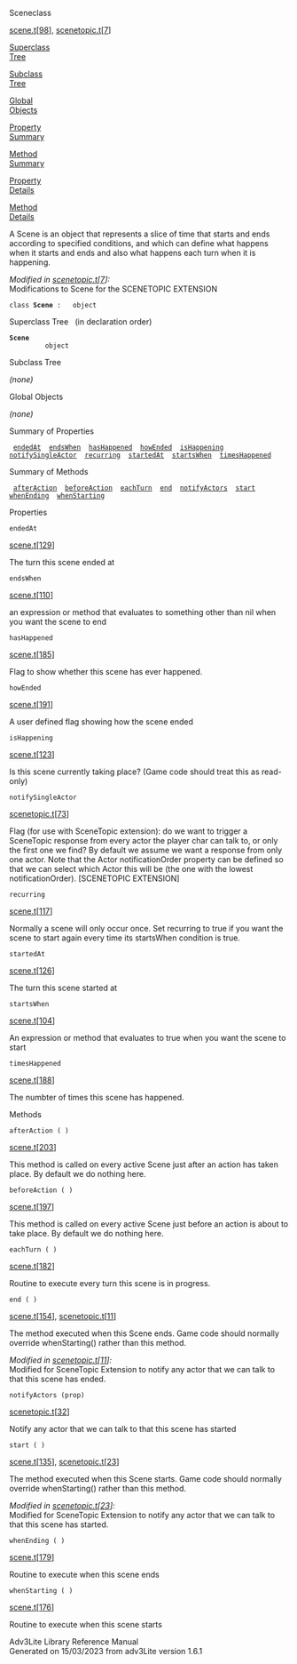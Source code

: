 <span class="title">Scene</span><span class="type">class</span>

[scene.t](../file/scene.t.html)\[[98](../source/scene.t.html#98)\],
[scenetopic.t](../file/scenetopic.t.html)\[[7](../source/scenetopic.t.html#7)\]

[Superclass  
Tree](#_SuperClassTree_)

[Subclass  
Tree](#_SubClassTree_)

[Global  
Objects](#_ObjectSummary_)

[Property  
Summary](#_PropSummary_)

[Method  
Summary](#_MethodSummary_)

[Property  
Details](#_Properties_)

[Method  
Details](#_Methods_)

<div class="fdesc">

A Scene is an object that represents a slice of time that starts and
ends according to specified conditions, and which can define what
happens when it starts and ends and also what happens each turn when it
is happening.

*Modified in
[scenetopic.t](../file/scenetopic.t.html)\[[7](../source/scenetopic.t.html#7)\]:*  
Modifications to Scene for the SCENETOPIC EXTENSION

`class `**`Scene`**` :   object`

</div>

<span id="_SuperClassTree_"></span>

<div class="mjhd">

<span class="hdln">Superclass Tree</span>   (in declaration order)

</div>

**`Scene`**  
`         object`  
<span id="_SubClassTree_"></span>

<div class="mjhd">

<span class="hdln">Subclass Tree</span>  

</div>

*(none)* <span id="_ObjectSummary_"></span>

<div class="mjhd">

<span class="hdln">Global Objects</span>  

</div>

*(none)* <span id="_PropSummary_"></span>

<div class="mjhd">

<span class="hdln">Summary of Properties</span>  

</div>

` `[`endedAt`](#endedAt)`  `[`endsWhen`](#endsWhen)`  `[`hasHappened`](#hasHappened)`  `[`howEnded`](#howEnded)`  `[`isHappening`](#isHappening)`  `[`notifySingleActor`](#notifySingleActor)`  `[`recurring`](#recurring)`  `[`startedAt`](#startedAt)`  `[`startsWhen`](#startsWhen)`  `[`timesHappened`](#timesHappened)`  `

<span id="_MethodSummary_"></span>

<div class="mjhd">

<span class="hdln">Summary of Methods</span>  

</div>

` `[`afterAction`](#afterAction)`  `[`beforeAction`](#beforeAction)`  `[`eachTurn`](#eachTurn)`  `[`end`](#end)`  `[`notifyActors`](#notifyActors)`  `[`start`](#start)`  `[`whenEnding`](#whenEnding)`  `[`whenStarting`](#whenStarting)`  `

<span id="_Properties_"></span>

<div class="mjhd">

<span class="hdln">Properties</span>  

</div>

<span id="endedAt"></span>

`endedAt`

[scene.t](../file/scene.t.html)\[[129](../source/scene.t.html#129)\]

<div class="desc">

The turn this scene ended at

</div>

<span id="endsWhen"></span>

`endsWhen`

[scene.t](../file/scene.t.html)\[[110](../source/scene.t.html#110)\]

<div class="desc">

an expression or method that evaluates to something other than nil when
you want the scene to end

</div>

<span id="hasHappened"></span>

`hasHappened`

[scene.t](../file/scene.t.html)\[[185](../source/scene.t.html#185)\]

<div class="desc">

Flag to show whether this scene has ever happened.

</div>

<span id="howEnded"></span>

`howEnded`

[scene.t](../file/scene.t.html)\[[191](../source/scene.t.html#191)\]

<div class="desc">

A user defined flag showing how the scene ended

</div>

<span id="isHappening"></span>

`isHappening`

[scene.t](../file/scene.t.html)\[[123](../source/scene.t.html#123)\]

<div class="desc">

Is this scene currently taking place? (Game code should treat this as
read-only)

</div>

<span id="notifySingleActor"></span>

`notifySingleActor`

[scenetopic.t](../file/scenetopic.t.html)\[[73](../source/scenetopic.t.html#73)\]

<div class="desc">

Flag (for use with SceneTopic extension): do we want to trigger a
SceneTopic response from every actor the player char can talk to, or
only the first one we find? By default we assume we want a response from
only one actor. Note that the Actor notificationOrder property can be
defined so that we can select which Actor this will be (the one with the
lowest notificationOrder). \[SCENETOPIC EXTENSION\]

</div>

<span id="recurring"></span>

`recurring`

[scene.t](../file/scene.t.html)\[[117](../source/scene.t.html#117)\]

<div class="desc">

Normally a scene will only occur once. Set recurring to true if you want
the scene to start again every time its startsWhen condition is true.

</div>

<span id="startedAt"></span>

`startedAt`

[scene.t](../file/scene.t.html)\[[126](../source/scene.t.html#126)\]

<div class="desc">

The turn this scene started at

</div>

<span id="startsWhen"></span>

`startsWhen`

[scene.t](../file/scene.t.html)\[[104](../source/scene.t.html#104)\]

<div class="desc">

An expression or method that evaluates to true when you want the scene
to start

</div>

<span id="timesHappened"></span>

`timesHappened`

[scene.t](../file/scene.t.html)\[[188](../source/scene.t.html#188)\]

<div class="desc">

The numbter of times this scene has happened.

</div>

<span id="_Methods_"></span>

<div class="mjhd">

<span class="hdln">Methods</span>  

</div>

<span id="afterAction"></span>

`afterAction ( )`

[scene.t](../file/scene.t.html)\[[203](../source/scene.t.html#203)\]

<div class="desc">

This method is called on every active Scene just after an action has
taken place. By default we do nothing here.

</div>

<span id="beforeAction"></span>

`beforeAction ( )`

[scene.t](../file/scene.t.html)\[[197](../source/scene.t.html#197)\]

<div class="desc">

This method is called on every active Scene just before an action is
about to take place. By default we do nothing here.

</div>

<span id="eachTurn"></span>

`eachTurn ( )`

[scene.t](../file/scene.t.html)\[[182](../source/scene.t.html#182)\]

<div class="desc">

Routine to execute every turn this scene is in progress.

</div>

<span id="end"></span>

`end ( )`

[scene.t](../file/scene.t.html)\[[154](../source/scene.t.html#154)\],
[scenetopic.t](../file/scenetopic.t.html)\[[11](../source/scenetopic.t.html#11)\]

<div class="desc">

The method executed when this Scene ends. Game code should normally
override whenStarting() rather than this method.

*Modified in
[scenetopic.t](../file/scenetopic.t.html)\[[11](../source/scenetopic.t.html#11)\]:*  
Modified for SceneTopic Extension to notify any actor that we can talk
to that this scene has ended.

</div>

<span id="notifyActors"></span>

`notifyActors (prop)`

[scenetopic.t](../file/scenetopic.t.html)\[[32](../source/scenetopic.t.html#32)\]

<div class="desc">

Notify any actor that we can talk to that this scene has started

</div>

<span id="start"></span>

`start ( )`

[scene.t](../file/scene.t.html)\[[135](../source/scene.t.html#135)\],
[scenetopic.t](../file/scenetopic.t.html)\[[23](../source/scenetopic.t.html#23)\]

<div class="desc">

The method executed when this Scene starts. Game code should normally
override whenStarting() rather than this method.

*Modified in
[scenetopic.t](../file/scenetopic.t.html)\[[23](../source/scenetopic.t.html#23)\]:*  
Modified for SceneTopic Extension to notify any actor that we can talk
to that this scene has started.

</div>

<span id="whenEnding"></span>

`whenEnding ( )`

[scene.t](../file/scene.t.html)\[[179](../source/scene.t.html#179)\]

<div class="desc">

Routine to execute when this scene ends

</div>

<span id="whenStarting"></span>

`whenStarting ( )`

[scene.t](../file/scene.t.html)\[[176](../source/scene.t.html#176)\]

<div class="desc">

Routine to execute when this scene starts

</div>

<div class="ftr">

Adv3Lite Library Reference Manual  
Generated on 15/03/2023 from adv3Lite version 1.6.1

</div>
